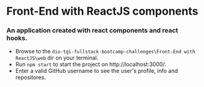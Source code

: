 # Front-End with ReactJS components

### An application created with react components and react hooks.
- Browse to the ```dio-tqi-fullstack-bootcamp-challenges\Front-End with ReactJS\web``` dir on your terminal.
- Run ```npm start``` to start the project on http://localhost:3000/.
- Enter a valid GitHub username to see the user's profile, info and repositores.